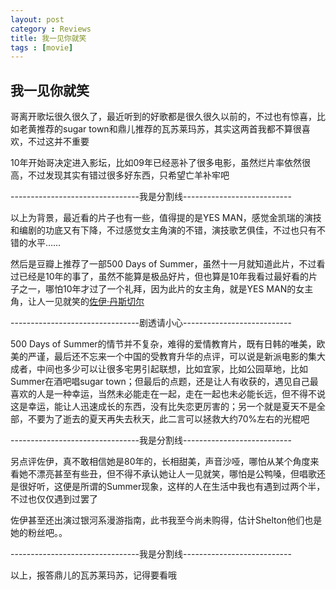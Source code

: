 ```yaml
---
layout: post
category : Reviews
title: 我一见你就笑
tags : [movie]
---
```


## 我一见你就笑 ##

哥离开歌坛很久很久了，最近听到的好歌都是很久很久以前的，不过也有惊喜，比如老黄推荐的sugar town和鼎儿推荐的瓦苏莱玛苏，其实这两首我都不算很喜欢，不过这并不重要

10年开始哥决定进入影坛，比如09年已经恶补了很多电影，虽然烂片率依然很高，不过发现其实有错过很多好东西，只希望亡羊补牢吧

--------------------------------我是分割线---------------------------

以上为背景，最近看的片子也有一些，值得提的是YES MAN，感觉金凯瑞的演技和编剧的功底又有下降，不过感觉女主角演的不错，演技歌艺俱佳，不过也只有不错的水平……

然后是豆瓣上推荐了一部500 Days of Summer，虽然十一月就知道此片，不过看过已经是10年的事了，虽然不能算是极品好片，但也算是10年我看过最好看的片子之一，哪怕10年才过了一个礼拜，因为此片的女主角，就是YES MAN的女主角，让人一见就笑的[佐伊·丹斯切尔](http://baike.baidu.com/view/1623718.htm)

--------------------------------剧透请小心---------------------------

500 Days of Summer的情节并不复杂，难得的爱情教育片，既有日韩的唯美，欧美的严谨，最后还不忘来一个中国的受教育升华的点评，可以说是新派电影的集大成者，中间也多少可以让很多宅男引起联想，比如宜家，比如公园草地，比如Summer在酒吧唱sugar town；但最后的点题，还是让人有收获的，遇见自己最喜欢的人是一种幸运，当然未必能走在一起，走在一起也未必能长远，但不得不说这是幸运，能让人迅速成长的东西，没有比失恋更厉害的；另一个就是夏天不是全部，不要为了逝去的夏天再失去秋天，此二言可以拯救大约70%左右的光棍吧

--------------------------------我是分割线---------------------------

另点评佐伊，真不敢相信她是80年的，长相甜美，声音沙哑，哪怕从某个角度来看她不漂亮甚至有些丑，但不得不承认她让人一见就笑，哪怕是公鸭嗓，但唱歌还是很好听，这便是所谓的Summer现象，这样的人在生活中我也有遇到过两个半，不过也仅仅遇到过罢了

佐伊甚至还出演过银河系漫游指南，此书我至今尚未购得，估计Shelton他们也是她的粉丝吧。。

--------------------------------我是分割线---------------------------

以上，报答鼎儿的瓦苏莱玛苏，记得要看哦
